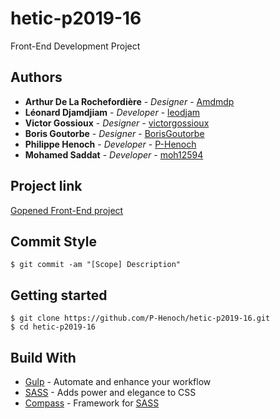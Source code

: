 # hetic-p2019-16
Front-End Development Project

## Authors

* **Arthur De La Rochefordière** - *Designer* - [Amdmdp](https://github.com/Amdmdp)
* **Léonard Djamdjiam** - *Developer* - [leodjam](https://github.com/leodjam)
* **Victor Gossioux** - *Designer* - [victorgossioux](https://github.com/victorgossioux)
* **Boris Goutorbe** - *Designer* - [BorisGoutorbe](https://github.com/BorisGoutorbe)
* **Philippe Henoch** - *Developer* - [P-Henoch](https://github.com/P-Henoch)
* **Mohamed Saddat** - *Developer* - [moh12594](https://github.com/moh12594)

## Project link

[Gopened Front-End project](http://mohsadat.com/devprojet/)

## Commit Style

```
$ git commit -am "[Scope] Description"
```
## Getting started

```
$ git clone https://github.com/P-Henoch/hetic-p2019-16.git
$ cd hetic-p2019-16
```
<!--
### Coding style

The JavaScript ES6 code style is based on [Airbnb's style guide](https://github.com/airbnb/javascript)
-->

## Build With

* [Gulp](https://github.com/gulpjs/gulp) - Automate and enhance your workflow
* [SASS](https://github.com/sass/sass) - Adds power and elegance to CSS
* [Compass](https://github.com/Compass/compass) - Framework for [SASS](https://github.com/sass/sass)
